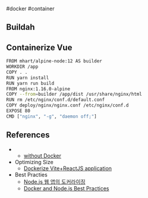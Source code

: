 #docker #container 

## Buildah

## Containerize Vue

```bash
FROM mhart/alpine-node:12 AS builder
WORKDIR /app
COPY . .
RUN yarn install
RUN yarn run build
FROM nginx:1.16.0-alpine
COPY --from=builder /app/dist /usr/share/nginx/html
RUN rm /etc/nginx/conf.d/default.conf
COPY deploy/nginx/nginx.conf /etc/nginx/conf.d
EXPOSE 80
CMD ["nginx", "-g", "daemon off;"]
```

## References
* 
	* [without Docker](https://netpple.github.io/docs/make-container-without-docker/)
* Optimizing Size
	* [Dockerize Vite+ReactJS application](https://dev.to/agustinoberg/dockerize-vitereactjs-application-6e1)
* Best Practies
	* [Node.js 웹 앱의 도커라이징](https://nodejs.org/ko/docs/guides/nodejs-docker-webapp)
	* [Docker and Node.js Best Practices](https://github.com/nodejs/docker-node/blob/main/docs/BestPractices.md#docker-and-nodejs-best-practices)
